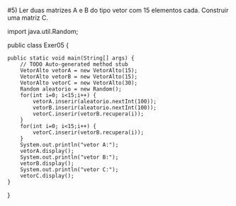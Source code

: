 #5) Ler duas matrizes A e B do tipo vetor com 15 elementos cada. Construir uma matriz C.

import java.util.Random;

public class Exer05 {

	public static void main(String[] args) {
		// TODO Auto-generated method stub
		VetorAlto vetorA = new VetorAlto(15);
		VetorAlto vetorB = new VetorAlto(15);
		VetorAlto vetorC = new VetorAlto(30);
		Random aleatorio = new Random();
		for(int i=0; i<15;i++) {
			vetorA.inserir(aleatorio.nextInt(100));
			vetorB.inserir(aleatorio.nextInt(100));
			vetorC.inserir(vetorB.recupera(i));
		}
		for(int i=0; i<15;i++) {
			vetorC.inserir(vetorB.recupera(i));
		}
		System.out.println("vetor A:");
		vetorA.display();
		System.out.println("vetor B:");
		vetorB.display();
		System.out.println("vetor C:");
		vetorC.display();
	}

}
